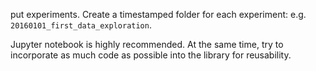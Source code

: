 put experiments. Create a timestamped folder for each experiment: e.g.
`20160101_first_data_exploration`.

Jupyter notebook is highly recommended. At the same time, try to incorporate as
much code as possible into the library for reusability.
